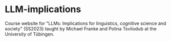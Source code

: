 # LLM-implications

Course website for "LLMs: Implications for linguistics, cognitive science and society" (SS2023) taught by Michael Franke and Polina Tsvilodub at the University of Tübingen.